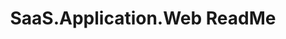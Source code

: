 ---
title: "SaaS.Application.Web ReadMe"
linkTitle: "SaaS.Admin ReadMe"
manualLink: "https://github.com/Azure/azure-saas/tree/main/src/Saas.Application"
manualLinkTitle: "external link opens in new window or tab"
manualLinkTarget: "_blank"
type: docs
description: >
  External link to SaaS.Application.Web ReadMe
---